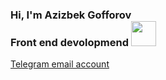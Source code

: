 ### Hi, I'm Azizbek Gofforov <br> Front end devolopmend <img src="https://media.giphy.com/media/hvRJCLFzcasrR4ia7z/giphy.gif" width="40px" style="magin-top: -60px;">

<a href="https://t.me/azik1504">Telegram email account</a>
